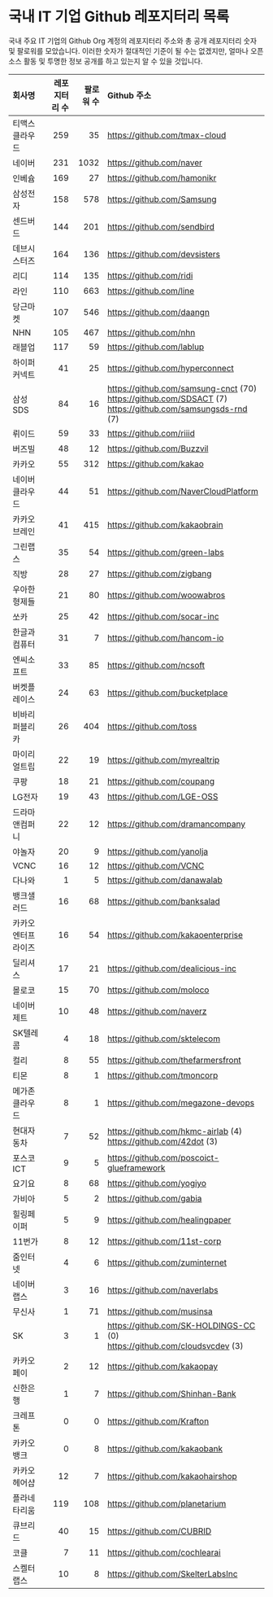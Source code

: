 # 국내 IT 기업 Github 레포지터리 목록
국내 주요 IT 기업의 Github Org 계정의 레포지터리 주소와 총 공개 레포지터리 숫자 및 팔로워를 모았습니다. 이러한 숫자가 절대적인 기준이 될 수는 없겠지만, 얼마나 오픈 소스 활동 및 투명한 정보 공개를 하고 있는지 알 수 있을 것입니다.

<!-- MARKDOWN_TABLE(GITHUB): START -->

| **회사명** | **레포지터리 수** | **팔로워 수** | **Github 주소** |
|:---|---:|---:|:---|
| 티맥스클라우드 | 259 | 35 | https://github.com/tmax-cloud |
| 네이버 | 231 | 1032 | https://github.com/naver |
| 인베슘 | 169 | 27 | https://github.com/hamonikr |
| 삼성전자 | 158 | 578 | https://github.com/Samsung |
| 센드버드 | 144 | 201 | https://github.com/sendbird |
| 데브시스터즈 | 164 | 136 | https://github.com/devsisters |
| 리디 | 114 | 135 | https://github.com/ridi |
| 라인 | 110 | 663 | https://github.com/line |
| 당근마켓 | 107 | 546 | https://github.com/daangn |
| NHN | 105 | 467 | https://github.com/nhn |
| 래블업 | 117 | 59 | https://github.com/lablup |
| 하이퍼커넥트 | 41 | 25 | https://github.com/hyperconnect |
| 삼성SDS | 84 | 16 | https://github.com/samsung-cnct (70)<br />https://github.com/SDSACT (7)<br />https://github.com/samsungsds-rnd (7) |
| 뤼이드 | 59 | 33 | https://github.com/riiid |
| 버즈빌 | 48 | 12 | https://github.com/Buzzvil |
| 카카오 | 55 | 312 | https://github.com/kakao |
| 네이버클라우드 | 44 | 51 | https://github.com/NaverCloudPlatform |
| 카카오브레인 | 41 | 415 | https://github.com/kakaobrain |
| 그린랩스 | 35 | 54 | https://github.com/green-labs |
| 직방 | 28 | 27 | https://github.com/zigbang |
| 우아한형제들 | 21 | 80 | https://github.com/woowabros |
| 쏘카 | 25 | 42 | https://github.com/socar-inc |
| 한글과컴퓨터 | 31 | 7 | https://github.com/hancom-io |
| 엔씨소프트 | 33 | 85 | https://github.com/ncsoft |
| 버켓플레이스 | 24 | 63 | https://github.com/bucketplace |
| 비바리퍼블리카 | 26 | 404 | https://github.com/toss |
| 마이리얼트립 | 22 | 19 | https://github.com/myrealtrip |
| 쿠팡 | 18 | 21 | https://github.com/coupang |
| LG전자 | 19 | 43 | https://github.com/LGE-OSS |
| 드라마앤컴퍼니 | 22 | 12 | https://github.com/dramancompany |
| 야놀자 | 20 | 9 | https://github.com/yanolja |
| VCNC | 16 | 12 | https://github.com/VCNC |
| 다나와 | 1 | 5 | https://github.com/danawalab |
| 뱅크샐러드 | 16 | 68 | https://github.com/banksalad |
| 카카오엔터프라이즈 | 16 | 54 | https://github.com/kakaoenterprise |
| 딜리셔스 | 17 | 21 | https://github.com/dealicious-inc |
| 몰로코 | 15 | 70 | https://github.com/moloco |
| 네이버제트 | 10 | 48 | https://github.com/naverz |
| SK텔레콤 | 4 | 18 | https://github.com/sktelecom |
| 컬리 | 8 | 55 | https://github.com/thefarmersfront |
| 티몬 | 8 | 1 | https://github.com/tmoncorp |
| 메가존클라우드 | 8 | 1 | https://github.com/megazone-devops |
| 현대자동차 | 7 | 52 | https://github.com/hkmc-airlab (4)<br />https://github.com/42dot (3) |
| 포스코ICT | 9 | 5 | https://github.com/poscoict-glueframework |
| 요기요 | 8 | 68 | https://github.com/yogiyo |
| 가비아 | 5 | 2 | https://github.com/gabia |
| 힐링페이퍼 | 5 | 9 | https://github.com/healingpaper |
| 11번가 | 8 | 12 | https://github.com/11st-corp |
| 줌인터넷 | 4 | 6 | https://github.com/zuminternet |
| 네이버랩스 | 3 | 16 | https://github.com/naverlabs |
| 무신사 | 1 | 71 | https://github.com/musinsa |
| SK | 3 | 1 | https://github.com/SK-HOLDINGS-CC (0)<br />https://github.com/cloudsvcdev (3) |
| 카카오페이 | 2 | 12 | https://github.com/kakaopay |
| 신한은행 | 1 | 7 | https://github.com/Shinhan-Bank |
| 크레프톤 | 0 | 0 | https://github.com/Krafton |
| 카카오뱅크 | 0 | 8 | https://github.com/kakaobank |
| 카카오헤어샵 | 12 | 7 | https://github.com/kakaohairshop |
| 플라네타리움 | 119 | 108 | https://github.com/planetarium |
| 큐브리드 | 40 | 15 | https://github.com/CUBRID |
| 코클 | 7 | 11 | https://github.com/cochlearai |
| 스켈터랩스 | 10 | 8 | https://github.com/SkelterLabsInc |

<!-- MARKDOWN_TABLE(GITHUB): END -->
